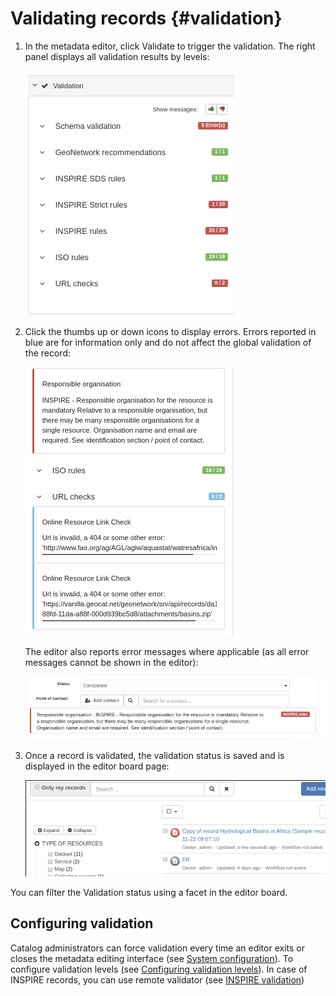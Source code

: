 # Validating records {#validation}

1.  In the metadata editor, click Validate to trigger the validation. The right panel displays all validation results by levels:

    ![](img/validation.png)

2.  Click the thumbs up or down icons to display errors. Errors reported in blue are for information only and do not affect the global validation of the record:

    ![](img/validation-details.png)

    The editor also reports error messages where applicable (as all error messages cannot be shown in the editor):

    ![](img/validation-inline.png)

3.  Once a record is validated, the validation status is saved and is displayed in the editor board page:

    ![](img/validation-status.png)

You can filter the Validation status using a facet in the editor board.

## Configuring validation

Catalog administrators can force validation every time an editor exits or closes the metadata editing interface (see [System configuration](../../administrator-guide/configuring-the-catalog/system-configuration.md)). To configure validation levels (see [Configuring validation levels](../../administrator-guide/managing-metadata-standards/configure-validation.md)). In case of INSPIRE records, you can use remote validator (see [INSPIRE validation](../../administrator-guide/configuring-the-catalog/inspire-configuration.md#inspire-validation))
